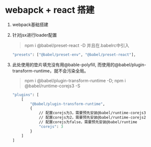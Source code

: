 # webapck + react 搭建

1. webpack基础搭建

2. 针对jsx进行loader配置
    > npm i @babel/preset-react -D 并且在.babelrc中引入
    ```ASN.1
    "presets": ["@babel/preset-env", "@babel/preset-react"],
    ```

3. 此处使用的垫片填充没有用@bable-polyfill, 而使用的@babel/plugin-transform-runtime，就不会污染全局。
    > npm i @babel/plugin-transform-runtime -D;  npm i @babel/runtime-corejs3 -S
    ```ASN.1
    "plugins": [
        [
            "@babel/plugin-transform-runtime",
            {
                // 配置corejs为3，需要预先安装@babel/runtime-corejs3
                // 配置corejs为2，需要预先安装@babel/runtime-corejs2
                // 配置corejs为false，需要预先安装@babel/runtime
                "corejs": 3
            }
        ]
    ]
    ```

